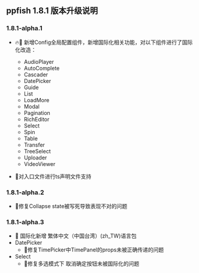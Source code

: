 ## ppfish 1.8.1 版本升级说明

### 1.8.1-alpha.1
- 🔥🎊 新增Config全局配置组件，新增国际化相关功能，对以下组件进行了国际化改造：
  - AudioPlayer
  - AutoComplete
  - Cascader
  - DatePicker
  - Guide
  - List
  - LoadMore
  - Modal
  - Pagination
  - RichEditor
  - Select
  - Spin
  - Table
  - Transfer
  - TreeSelect
  - Uploader
  - VideoViewer
  
- 🐛对入口文件进行ts声明文件支持

### 1.8.1-alpha.2
- 🐛修复Collapse state被写死导致表现不对的问题

### 1.8.1-alpha.3
- 🎊 国际化新增 繁体中文（中国台湾）(zh_TW)语言包
- DatePicker
  - 🐛修复TimePicker中TimePanel的props未被正确传递的问题
- Select
  - 🐛修复多选模式下 取消确定按钮未被国际化的问题

